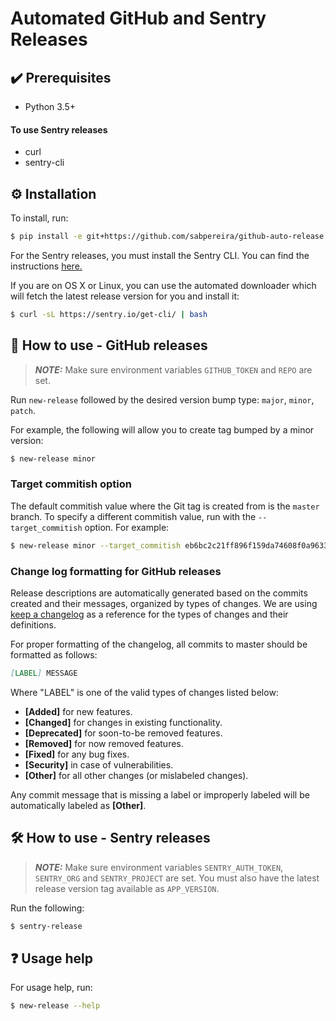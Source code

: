 # Automated GitHub and Sentry Releases

## :heavy_check_mark: Prerequisites
* Python 3.5+

#### To use Sentry releases
* curl
* sentry-cli 




## :gear: Installation 
To install, run:

```bash
$ pip install -e git+https://github.com/sabpereira/github-auto-release.git#egg=github-auto-release
```

For the Sentry releases, you must install the Sentry CLI. You can find the instructions [here.](https://docs.sentry.io/cli/installation/#automatic-installation)

If you are on OS X or Linux, you can use the automated downloader which will fetch the latest release version for you and install it:

```bash
$ curl -sL https://sentry.io/get-cli/ | bash
```


## :wrench: How to use - GitHub releases
> **_NOTE:_** Make sure environment variables `GITHUB_TOKEN` and `REPO` are set.


Run `new-release` followed by the desired version bump type: `major`, `minor`, `patch`. 

For example, the following will allow you to create tag bumped by a minor version:

```bash
$ new-release minor
```

### Target commitish option

The default commitish value where the Git tag is created from is the `master` branch. To specify a different commitish value, run with the `--target_commitish` option. For example:

```bash
$ new-release minor --target_commitish eb6bc2c21ff896f159da74608f0a96330419a3g5
```
### Change log formatting for GitHub releases

Release descriptions are automatically generated based on the commits created and their messages, organized by types of changes.
We are using [keep a changelog](https://keepachangelog.com/en/1.0.0/) as a reference for the types of changes and their definitions.

For proper formatting of the changelog, all commits to master should be formatted as follows:

```markdown
[LABEL] MESSAGE
```
Where "LABEL" is one of the valid types of changes listed below:
* **[Added]** for new features.
* **[Changed]** for changes in existing functionality.
* **[Deprecated]** for soon-to-be removed features.
* **[Removed]** for now removed features.
* **[Fixed]** for any bug fixes.
* **[Security]** in case of vulnerabilities.
* **[Other]** for all other changes (or mislabeled changes).

Any commit message that is missing a label or improperly labeled will be automatically labeled as **[Other]**.


## :hammer_and_wrench: How to use - Sentry releases
> **_NOTE:_** Make sure environment variables `SENTRY_AUTH_TOKEN`, `SENTRY_ORG` and `SENTRY_PROJECT` are set. 
You must also have the latest release version tag available as `APP_VERSION`.

Run the following:

```bash
$ sentry-release 
```




## :question: Usage help

For usage help, run:

```bash
$ new-release --help
```



